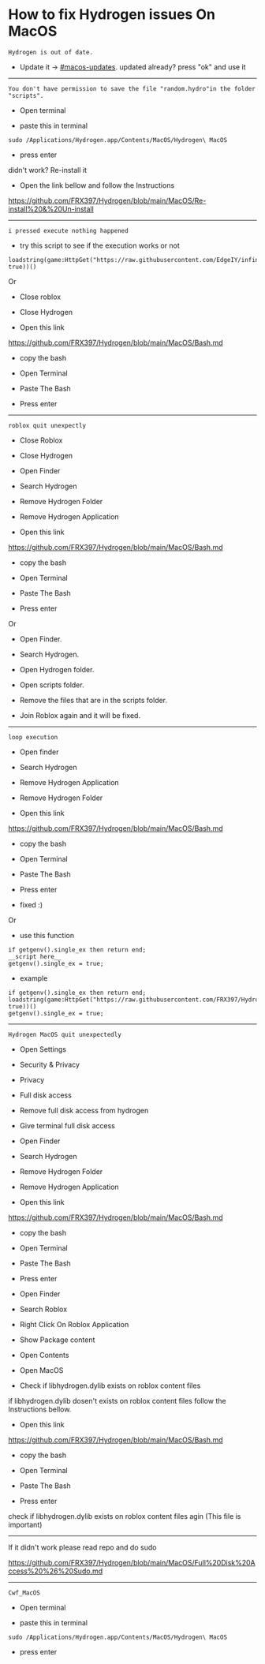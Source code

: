 # How to fix Hydrogen issues On MacOS


```Hydrogen is out of date.```

- Update it -> [#macos-updates](https://discord.com/channels/924722337981530132/1060376974813573120). updated already? press "ok" and use it

-----

```You don't have permission to save the file "random.hydro"in the folder "scripts".```

- Open terminal

- paste this in terminal

```
sudo /Applications/Hydrogen.app/Contents/MacOS/Hydrogen\ MacOS
```

- press enter

didn't work? Re-install it

- Open the link bellow and follow the Instructions


https://github.com/FRX397/Hydrogen/blob/main/MacOS/Re-install%20&%20Un-install


-----------

```i pressed execute nothing happened```

- try this script to see if the execution works or not

```
loadstring(game:HttpGet("https://raw.githubusercontent.com/EdgeIY/infiniteyield/master/source", true))()
```

Or

- Close roblox

- Close Hydrogen

- Open this link

https://github.com/FRX397/Hydrogen/blob/main/MacOS/Bash.md

- copy the bash

- Open Terminal

- Paste The Bash

- Press enter

---------

```roblox quit unexpectly```

- Close Roblox 

- Close Hydrogen

- Open Finder 

- Search Hydrogen

- Remove Hydrogen Folder

- Remove Hydrogen Application

- Open this link

https://github.com/FRX397/Hydrogen/blob/main/MacOS/Bash.md

- copy the bash

- Open Terminal

- Paste The Bash

- Press enter

Or

- Open Finder.

- Search Hydrogen.

- Open Hydrogen folder.

- Open scripts folder.

- Remove the files that are in the scripts folder.

- Join Roblox again and it will be fixed.

-------

```loop execution```

- Open finder

- Search Hydrogen

- Remove Hydrogen Application

- Remove Hydrogen Folder

- Open this link

https://github.com/FRX397/Hydrogen/blob/main/MacOS/Bash.md

- copy the bash

- Open Terminal

- Paste The Bash

- Press enter

- fixed :)

Or

- use this function

```
if getgenv().single_ex then return end;
__script here__
getgenv().single_ex = true;
```

- example

```
if getgenv().single_ex then return end;
loadstring(game:HttpGet("https://raw.githubusercontent.com/FRX397/Hydrohub/main/Hydro_hub", true))()
getgenv().single_ex = true;
```

------

```Hydrogen MacOS quit unexpectedly```

- Open Settings

- Security & Privacy

- Privacy

- Full disk access

- Remove full disk access from hydrogen

- Give terminal full disk access

- Open Finder

- Search Hydrogen

- Remove Hydrogen Folder

- Remove Hydrogen Application

- Open this link

https://github.com/FRX397/Hydrogen/blob/main/MacOS/Bash.md

- copy the bash

- Open Terminal

- Paste The Bash

- Press enter

- Open Finder

- Search Roblox

- Right Click On Roblox Application

- Show Package content

- Open Contents

- Open MacOS 

- Check if libhydrogen.dylib exists on roblox content files

if libhydrogen.dylib dosen't exists on roblox content files follow the Instructions bellow.

- Open this link

https://github.com/FRX397/Hydrogen/blob/main/MacOS/Bash.md

- copy the bash

- Open Terminal

- Paste The Bash

- Press enter
 
check if libhydrogen.dylib exists on roblox content files agin (This file is important) 

--------

If it didn't work please read repo and do sudo

https://github.com/FRX397/Hydrogen/blob/main/MacOS/Full%20Disk%20Access%20%26%20Sudo.md


-------

```Cwf_MacOS```

- Open terminal

- paste this in terminal

```
sudo /Applications/Hydrogen.app/Contents/MacOS/Hydrogen\ MacOS
```

- press enter
